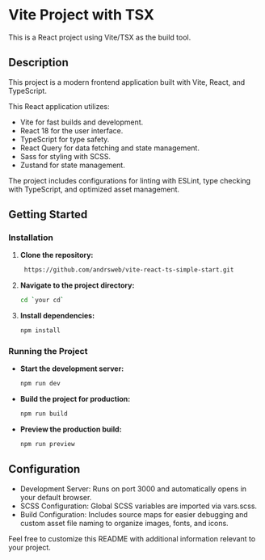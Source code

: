 # Vite Project with TSX

This is a React project using Vite/TSX as the build tool.

## Description

This project is a modern frontend application built with Vite, React, and TypeScript.

This React application utilizes:

   * Vite for fast builds and development.
   * React 18 for the user interface.
   * TypeScript for type safety.
   * React Query for data fetching and state management.
   * Sass for styling with SCSS.
   * Zustand for state management.

The project includes configurations for linting with ESLint, type checking with TypeScript, and optimized asset management.

## Getting Started

### Installation

1. **Clone the repository:**

    ```bash
     https://github.com/andrsweb/vite-react-ts-simple-start.git
    ```

2. **Navigate to the project directory:**

    ```bash
    cd `your cd`
    ```

3. **Install dependencies:**

    ```bash
    npm install
    ```

### Running the Project

- **Start the development server:**

    ```bash
    npm run dev
    ```

- **Build the project for production:**

    ```bash
    npm run build
    ```

- **Preview the production build:**

    ```bash
    npm run preview
    ```
## Configuration
 * Development Server: Runs on port 3000 and automatically opens in your default browser. 
 * SCSS Configuration: Global SCSS variables are imported via vars.scss. 
 * Build Configuration: Includes source maps for easier debugging and custom asset file naming to organize images, fonts, and icons. 
   

Feel free to customize this README with additional information relevant to your project.
